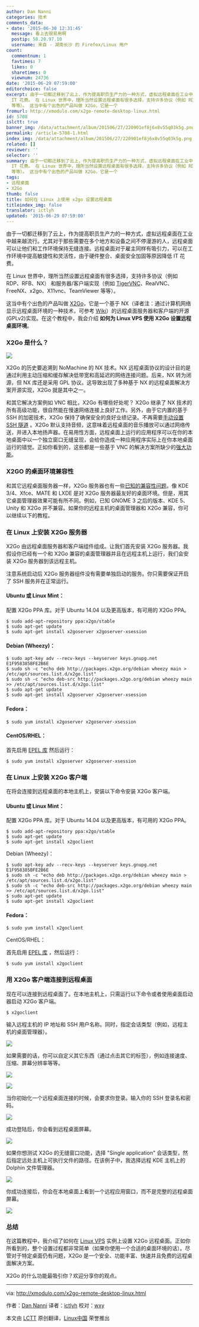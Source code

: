 ```yaml
---
author: Dan Nanni
categories: 技术
comments_data:
- date: '2015-06-30 12:31:45'
  message: 看上去很易用啊
  postip: 58.20.97.10
  username: 来自 - 湖南长沙 的 Firefox/Linux 用户
count:
  commentnum: 1
  favtimes: 7
  likes: 0
  sharetimes: 0
  viewnum: 24736
date: '2015-06-29 07:59:00'
editorchoice: false
excerpt: 由于一切都迁移到了云上，作为提高职员生产力的一种方式，虚拟远程桌面在工业中越来越流行。尤其对于那些需要在多个地方和设备之间不停漫游的人，远程桌面可以让他们和工作环境保持无缝连接。远程桌面对于雇主同样有吸引力，可以在工作环境中提高敏捷性和灵活性，由于硬件整合、桌面安全加固等原因降低
  IT 花费。 在 Linux 世界中，理所当然设置远程桌面有很多选择，支持许多协议（例如 RDP、RFB、NX） 和服务器/客户端实现（例如 TigerVNC、RealVNC、FreeNX、x2go、X11vnc、TeamViewer
  等等）。 这当中有个出色的产品叫做 X2Go，它是一个
fromurl: http://xmodulo.com/x2go-remote-desktop-linux.html
id: 5708
islctt: true
banner_img: /data/attachment/album/201506/27/220901ef8j6x8v55q03k5g.png
permalink: /article-5708-1.html
index_img: /data/attachment/album/201506/27/220901ef8j6x8v55q03k5g.png.thumb.jpg
related: []
reviewer: ''
selector: ''
summary: 由于一切都迁移到了云上，作为提高职员生产力的一种方式，虚拟远程桌面在工业中越来越流行。尤其对于那些需要在多个地方和设备之间不停漫游的人，远程桌面可以让他们和工作环境保持无缝连接。远程桌面对于雇主同样有吸引力，可以在工作环境中提高敏捷性和灵活性，由于硬件整合、桌面安全加固等原因降低
  IT 花费。 在 Linux 世界中，理所当然设置远程桌面有很多选择，支持许多协议（例如 RDP、RFB、NX） 和服务器/客户端实现（例如 TigerVNC、RealVNC、FreeNX、x2go、X11vnc、TeamViewer
  等等）。 这当中有个出色的产品叫做 X2Go，它是一个
tags:
- 远程桌面
- X2Go
thumb: false
title: 如何在 Linux 上使用 x2go 设置远程桌面
titleindex_img: false
translator: ictlyh
updated: '2015-06-29 07:59:00'
---
```


由于一切都迁移到了云上，作为提高职员生产力的一种方式，虚拟远程桌面在工业中越来越流行。尤其对于那些需要在多个地方和设备之间不停漫游的人，远程桌面可以让他们和工作环境保持无缝连接。远程桌面对于雇主同样有吸引力，可以在工作环境中提高敏捷性和灵活性，由于硬件整合、桌面安全加固等原因降低 IT 花费。


在 Linux 世界中，理所当然设置远程桌面有很多选择，支持许多协议（例如 RDP、RFB、NX） 和服务器/客户端实现（例如 [TigerVNC](http://ask.xmodulo.com/centos-remote-desktop-vps.html)、RealVNC、FreeNX、x2go、X11vnc、TeamViewer 等等）。


这当中有个出色的产品叫做 [X2Go](http://wiki.x2go.org/)，它是一个基于 NX（译者注：通过计算机网络显示远程桌面环境的一种技术，可参考 [Wiki](https://en.wikipedia.org/wiki/NX_technology)）的远程桌面服务器和客户端的开源(GPLv2)实现。在这个教程中，我会介绍 **如何为 Linux VPS 使用 X2Go 设置远程桌面环境**。


### X2Go 是什么？


![](/data/attachment/album/201506/27/220901ef8j6x8v55q03k5g.png)


X2Go 的历史要追溯到 NoMachine 的 NX 技术。NX 远程桌面协议的设计目的是通过利用主动压缩和缓存解决低带宽和高延迟的网络连接问题。后来，NX 转为闭源，但 NX 库还是采用 GPL 协议。这导致出现了多种基于 NX 的远程桌面解决方案开源实现，X2Go 就是其中之一。


和其它解决方案例如 VNC 相比，X2Go 有哪些好处呢？ X2Go 继承了 NX 技术的所有高级功能，很自然能在慢速网络连接上良好工作。另外，由于它内置的基于 SSH 的加密技术，X2Go 保持了确保安全的良好业绩记录。不再需要[手动设置 SSH 隧道](http://xmodulo.com/how-to-set-up-vnc-over-ssh.html) 。X2Go 默认支持音频，这意味着远程桌面的音乐播放可以通过网络传送，并进入本地扬声器。在易用性方面，远程桌面上运行的应用程序可以在你的本地桌面中以一个独立窗口无缝呈现，会给你造成一种应用程序实际上在你本地桌面运行的错觉。正如你看到的，这些都是一些基于 VNC 的解决方案所缺少的[强大功能](http://wiki.x2go.org/doku.php/doc:newtox2go)。


### X2GO 的桌面环境兼容性


和其它远程桌面服务器一样，X2Go 服务器也有一些[已知的兼容性问题](http://wiki.x2go.org/doku.php/doc:de-compat)。像 KDE 3/4、Xfce、MATE 和 LXDE 是对 X2Go 服务器最友好的桌面环境。但是，用其它桌面管理器效果可能有所不同。例如，已知 GNOME 3 之后的版本、KDE 5、Unity 和 X2Go 并不兼容。如果你的远程主机的桌面管理器和 X2Go 兼容，你可以继续以下的教程。


### 在 Linux 上安装 X2Go 服务器


X2Go 由远程桌面服务器和客户端组件组成。让我们首先安装 X2Go 服务器。我假设你已经有一个和 X2Go 兼容的桌面管理器并且在远程主机上运行，我们会安装 X2Go 服务器到该远程主机。


注意系统启动后 X2Go 服务器组件没有需要单独启动的服务。你只需要保证开启了 SSH 服务并在正常运行。


#### Ubuntu 或 Linux Mint：


配置 X2Go PPA 库。对于 Ubuntu 14.04 以及更高版本，有可用的 X2Go PPA。



```
$ sudo add-apt-repository ppa:x2go/stable
$ sudo apt-get update
$ sudo apt-get install x2goserver x2goserver-xsession

```

#### Debian (Wheezy)：



```
$ sudo apt-key adv --recv-keys --keyserver keys.gnupg.net E1F958385BFE2B6E
$ sudo sh -c "echo deb http://packages.x2go.org/debian wheezy main > /etc/apt/sources.list.d/x2go.list"
$ sudo sh -c "echo deb-src http://packages.x2go.org/debian wheezy main >> /etc/apt/sources.list.d/x2go.list"
$ sudo apt-get update
$ sudo apt-get install x2goserver x2goserver-xsession

```

#### Fedora：



```
$ sudo yum install x2goserver x2goserver-xsession

```

#### CentOS/RHEL：


首先启用 [EPEL 库](/article-2324-1.html) 然后运行：



```
$ sudo yum install x2goserver x2goserver-xsession 

```

### 在 Linux 上安装 X2Go 客户端


在将会连接到远程桌面的本地主机上，安装以下命令安装 X2Go 客户端。


#### Ubuntu 或 Linux Mint：


配置 X2Go PPA 库。对于 Ubuntu 14.04 以及更高版本，有可用的 X2Go PPA。



```
$ sudo add-apt-repository ppa:x2go/stable
$ sudo apt-get update
$ sudo apt-get install x2goclient

```

Debian (Wheezy)：



```
$ sudo apt-key adv --recv-keys --keyserver keys.gnupg.net E1F958385BFE2B6E
$ sudo sh -c "echo deb http://packages.x2go.org/debian wheezy main > /etc/apt/sources.list.d/x2go.list"
$ sudo sh -c "echo deb-src http://packages.x2go.org/debian wheezy main >> /etc/apt/sources.list.d/x2go.list"
$ sudo apt-get update
$ sudo apt-get install x2goclient

```

#### Fedora：



```
$ sudo yum install x2goclient

```

CentOS/RHEL：


首先启用 [EPEL 库](/article-2324-1.html) ，然后运行：



```
$ sudo yum install x2goclient 

```

### 用 X2Go 客户端连接到远程桌面


现在可以连接到远程桌面了。在本地主机上，只需运行以下命令或者使用桌面启动器启动 X2Go 客户端。



```
$ x2goclient

```

输入远程主机的 IP 地址和 SSH 用户名称。同时，指定会话类型（例如，远程主机的桌面管理器）。


![](/data/attachment/album/201506/27/220923le1bvv1bwv1kmkia.jpg)


如果需要的话，你可以自定义其它东西（通过点击其它的标签），例如连接速度、压缩、屏幕分辨率等等。


![](/data/attachment/album/201506/27/220925zjyufyada5gnaxeg.jpg)


![](/data/attachment/album/201506/27/220929zqqukaaazjqksczh.jpg)


当你初始化一个远程桌面连接的时候，会要求你登录。输入你的 SSH 登录名和密码。


![](/data/attachment/album/201506/27/220931zsc3fc55z8mmcss3.jpg)


成功登陆后，你会看到远程桌面屏幕。


![](/data/attachment/album/201506/27/220934yzr9fm73bj9uuibg.jpg)


如果你想测试 X2Go 的无缝窗口功能，选择 "Single application" 会话类型，然后指定远处主机上可执行文件的路径。在该例子中，我选择远程 KDE 主机上的 Dolphin 文件管理器。


![](/data/attachment/album/201506/27/220943njwwyva3bwaybh31.jpg)


你成功连接后，你会在本地桌面上看到一个远程应用窗口，而不是完整的远程桌面屏幕。


![](/data/attachment/album/201506/27/220944b8bqyltzx9xd9b5y.jpg)


### 总结


在这篇教程中，我介绍了如何在 [Linux VPS](http://xmodulo.com/go/digitalocean) 实例上设置 X2Go 远程桌面。正如你所看到的，整个设置过程都非常简单（如果你使用一个合适的桌面环境的话）。尽管对于特定桌面仍有问题，X2Go 是一个安全、功能丰富、快速并且免费的远程桌面解决方案。


X2Go 的什么功能最吸引你？欢迎分享你的观点。




---


via: <http://xmodulo.com/x2go-remote-desktop-linux.html>


作者：[Dan Nanni](http://xmodulo.com/author/nanni) 译者：[ictlyh](https://github.com/ictlyh) 校对：[wxy](https://github.com/wxy)


本文由 [LCTT](https://github.com/LCTT/TranslateProject) 原创翻译，[Linux中国](http://linux.cn/) 荣誉推出